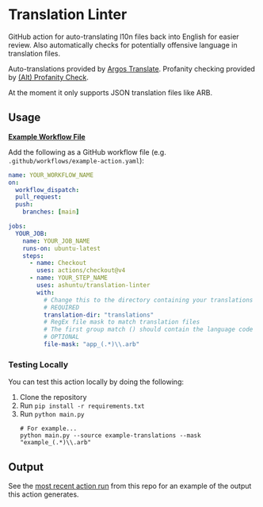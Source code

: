 # Translation Linter

GitHub action for auto-translating l10n files back into English for easier
review. Also automatically checks for potentially offensive language in
translation files.

Auto-translations provided by [Argos
Translate](https://github.com/argosopentech/argos-translate). Profanity checking
provided by [(Alt) Profanity
Check](https://github.com/dimitrismistriotis/alt-profanity-check).

At the moment it only supports JSON translation files like ARB.

## Usage

[**Example Workflow File**](./.github/workflows/example-action.yaml)

Add the following as a GitHub workflow file (e.g. `.github/workflows/example-action.yaml`):

```yaml
name: YOUR_WORKFLOW_NAME
on:
  workflow_dispatch: 
  pull_request: 
  push:
    branches: [main]

jobs:
  YOUR_JOB:
    name: YOUR_JOB_NAME
    runs-on: ubuntu-latest
    steps:
      - name: Checkout
        uses: actions/checkout@v4
      - name: YOUR_STEP_NAME
        uses: ashuntu/translation-linter
        with:
          # Change this to the directory containing your translations
          # REQUIRED
          translation-dir: "translations"
          # RegEx file mask to match translation files
          # The first group match () should contain the language code
          # OPTIONAL
          file-mask: "app_(.*)\\.arb"
```

### Testing Locally

You can test this action locally by doing the following:

1. Clone the repository
2. Run `pip install -r requirements.txt`
3. Run `python main.py`
    ```shell
    # For example...
    python main.py --source example-translations --mask "example_(.*)\\.arb"
    ```

## Output

See the [most recent action run](https://github.com/ashuntu/translation-linter/actions) from this repo for an example of the output this action generates.
